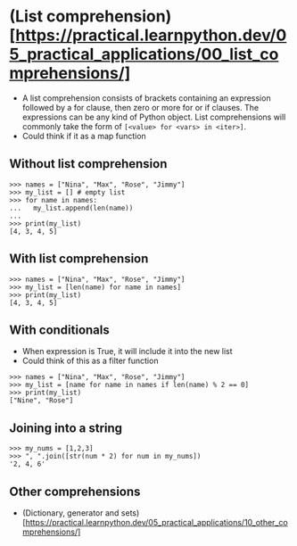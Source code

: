# (List comprehension)[https://practical.learnpython.dev/05_practical_applications/00_list_comprehensions/]

* A list comprehension consists of brackets containing an expression followed by a for clause, then zero or more for or if clauses. The expressions can be any kind of Python object. List comprehensions will commonly take the form of `[<value> for <vars> in <iter>]`.
* Could think if it as a map function

## Without list comprehension
```
>>> names = ["Nina", "Max", "Rose", "Jimmy"]
>>> my_list = [] # empty list
>>> for name in names:
...   my_list.append(len(name))
...
>>> print(my_list)
[4, 3, 4, 5]
```

## With list comprehension
```
>>> names = ["Nina", "Max", "Rose", "Jimmy"]
>>> my_list = [len(name) for name in names]
>>> print(my_list)
[4, 3, 4, 5]
```

## With conditionals

* When expression is True, it will include it into the new list
* Could think of this as a filter function

```
>>> names = ["Nina", "Max", "Rose", "Jimmy"]
>>> my_list = [name for name in names if len(name) % 2 == 0]
>>> print(my_list)
["Nine", "Rose"]
```

## Joining into a string

```
>>> my_nums = [1,2,3]
>>> ", ".join([str(num * 2) for num in my_nums])
'2, 4, 6'
```

## Other comprehensions

* (Dictionary, generator and sets)[https://practical.learnpython.dev/05_practical_applications/10_other_comprehensions/]